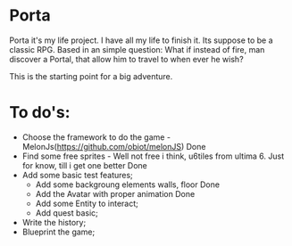 Porta
=====

Porta it's my life project. I have all my life to finish it. Its suppose to be a classic RPG. 
Based in an simple question: What if instead of fire, man discover a Portal, that allow him to 
travel to when ever he wish?

This is the starting point for a big adventure.


To do's:
========

- Choose the framework to do the game - MelonJs(https://github.com/obiot/melonJS) Done
- Find some free sprites - Well not free i think, u6tiles from ultima 6. Just for know, till i get one better Done
- Add some basic test features;
  - Add some backgroung elements walls, floor Done
  - Add the Avatar with proper animation Done
  - Add some Entity to interact;
  - Add quest basic;
- Write the history;
- Blueprint the game;